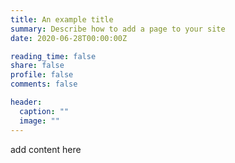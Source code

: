```yaml
---
title: An example title
summary: Describe how to add a page to your site
date: 2020-06-28T00:00:00Z

reading_time: false
share: false
profile: false
comments: false

header:
  caption: ""
  image: ""
---
```


add content here
